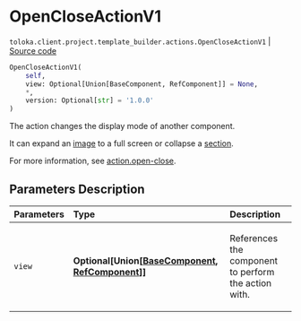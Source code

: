 # OpenCloseActionV1
`toloka.client.project.template_builder.actions.OpenCloseActionV1` | [Source code](https://github.com/Toloka/toloka-kit/blob/v1.2.3/src/client/project/template_builder/actions.py#L88)

```python
OpenCloseActionV1(
    self,
    view: Optional[Union[BaseComponent, RefComponent]] = None,
    *,
    version: Optional[str] = '1.0.0'
)
```

The action changes the display mode of another component.


It can expand an [image](toloka.client.project.template_builder.view.ImageViewV1.md) to a full screen
or collapse a [section](toloka.client.project.template_builder.view.CollapseViewV1.md).

For more information, see [action.open-close](https://toloka.ai/docs/template-builder/reference/action.open-close).

## Parameters Description

| Parameters | Type | Description |
| :----------| :----| :-----------|
`view`|**Optional\[Union\[[BaseComponent](toloka.client.project.template_builder.base.BaseComponent.md), [RefComponent](toloka.client.project.template_builder.base.RefComponent.md)\]\]**|<p>References the component to perform the action with.</p>
